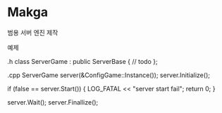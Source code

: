 # Makga
범용 서버 엔진 제작

예제

.h
class ServerGame : public ServerBase
{
  // todo
};



.cpp
ServerGame server(&ConfigGame::Instance());
server.Initialize();

if (false == server.Start())
{
  LOG_FATAL << "server start fail";
  return 0;
}

server.Wait();
server.Finallize();
